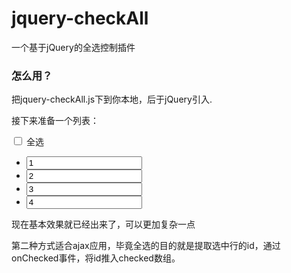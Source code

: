 # jquery-checkAll
一个基于jQuery的全选控制插件

### 怎么用？
把jquery-checkAll.js下到你本地，后于jQuery引入.

  <script src="js/jquery-checkAll.js"></script>
  
接下来准备一个列表：

  <input id="checkAll" type="checkbox" /> 全选
  <ul>
    <li><input class="slaves" value="1"/></li>
    <li><input class="slaves" value="2"/></li>
    <li><input class="slaves" value="3"/></li>
    <li><input class="slaves" value="4"/></li>
  </ul>
  
  <!--js部分-->
  <script>
    $("#checkAll").checkAll(".slaves");
  </script>
  
现在基本效果就已经出来了，可以更加复杂一点

  <!--js部分-->
  <script>
    var checked;//选中项的value值集合
    $("#checkAll").checkAll(".slaves",{
      //选中事件回调，data参数为已选中的slave元素的jQuery对象
      onChecked : function(data){
        checked = new Array();
        data.each(function(){
            checked.push($(this).val());
        })
      }
    });
  </script>
  
第二种方式适合ajax应用，毕竟全选的目的就是提取选中行的id，通过onChecked事件，将id推入checked数组。

  
  
